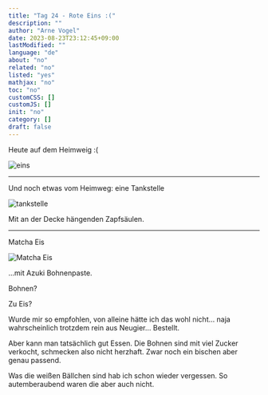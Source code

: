 ```yaml
---
title: "Tag 24 - Rote Eins :("
description: ""
author: "Arne Vogel"
date: 2023-08-23T23:12:45+09:00
lastModified: ""
language: "de"
about: "no"
related: "no"
listed: "yes"
mathjax: "no"
toc: "no"
customCSS: []
customJS: []
init: "no"
category: []
draft: false
---
```


Heute auf dem Heimweig :(

![eins](eins.jpg)

---

Und noch etwas vom Heimweg: eine Tankstelle

![tankstelle](tankstelle.jpg)

Mit an der Decke hängenden Zapfsäulen.

---

Matcha Eis

![Matcha Eis](eis.jpg)

…mit Azuki Bohnenpaste.

Bohnen?

Zu Eis?

Wurde mir so empfohlen, von alleine hätte ich das wohl nicht… naja wahrscheinlich trotzdem rein aus Neugier… Bestellt.

Aber kann man tatsächlich gut Essen.
Die Bohnen sind mit viel Zucker verkocht, schmecken also nicht herzhaft.
Zwar noch ein bischen aber genau passend.

Was die weißen Bällchen sind hab ich schon wieder vergessen. 
So autemberaubend waren die aber auch nicht.
